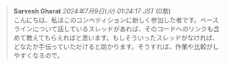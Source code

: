 > **Sarvesh Gharat** *2024年7月9日(火) 01:24:17 JST* (0票)  
> こんにちは、私はこのコンペティションに新しく参加した者です。ベースラインについて話しているスレッドがあれば、そのコードへのリンクも含めて教えてもらえればと思います。もしそういったスレッドがなければ、どなたか手伝っていただけると助かります。そうすれば、作業や比較がしやすくなるので。
